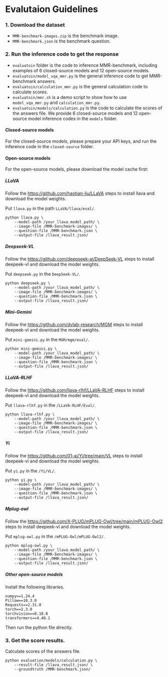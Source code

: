 # Evalutaion Guidelines

### 1. Download the dataset
- `MMR-benchmark-images.zip` is the benchmark image.
- `MMR-benchmark.json` is the benchmark question.

### 2. Run the inference code to get the response
- `evaluatoin` folder is the code to inference MMR-benchmark, including examples of 6 closed-source models and 12 open-source models.
- `evaluatoin/model_vqa_mmr.py` is the general inference code to get MMR-benchmark answers.
- `evaluatoin/calculation_mmr.py` is the general calculation code to calculate scores.
- `evaluatoin/mmr.sh` is a demo script to show how to use `model_vqa_mmr.py` and `calculation_mmr.py`.
- `evaluatoin/models/calculation.py` is the code to calculate the scores of the answers file.
We provide 6 closed-source models and 12 open-source model inference codes in the `models` folder.

#### Closed-source models

For the closed-source models, please prepare your API keys, and run the inference code in the `closed-source` folder.

#### Open-source models

For the open-source models, please download the model cache first:

##### LLaVA

Follow the https://github.com/haotian-liu/LLaVA steps to install llava and download the model weights.

Put  `llava.py`  in the path `LLaVA/llava/eval/`.
```shell
python llava.py \
    --model-path /your_llava_model_path/ \
    --image-file /MMR-benchmark-images/ \
    --question-file /MMR-benchmark.json \
    --output-file /llava_result.json/
```

##### Deepseek-VL

Follow the https://github.com/deepseek-ai/DeepSeek-VL steps to install deepeek-vl and download the model weights.

Put `deepseek.py` in the `DeepSeek-VL/`.
```shell
python deepseek.py \
    --model-path /your_llava_model_path/ \
    --image-file /MMR-benchmark-images/ \
    --question-file /MMR-benchmark.json \
    --output-file /llava_result.json/
```

##### Mini-Gemini

Follow the https://github.com/dvlab-research/MGM steps to install deepeek-vl and download the model weights.

Put `mini-gemini.py` in the `MGM/mgm/eval/`.
```shell
python mini-gemini.py \
    --model-path /your_llava_model_path/ \
    --image-file /MMR-benchmark-images/ \
    --question-file /MMR-benchmark.json \
    --output-file /llava_result.json/
```

##### LLaVA-RLHF

Follow the https://github.com/llava-rlhf/LLaVA-RLHF steps to install deepeek-vl and download the model weights.

Put `llava-rlhf.py` in the `/LLaVA-RLHF/Eval/`.
```shell
python llava-rlhf.py \
    --model-path /your_llava_model_path/ \
    --image-file /MMR-benchmark-images/ \
    --question-file /MMR-benchmark.json \
    --output-file /llava_result.json/
```
##### Yi

Follow the https://github.com/01-ai/Yi/tree/main/VL steps to install deepeek-vl and download the model weights.

Put `yi.py` in the `/Yi/VL/`.
```shell
python yi.py \
    --model-path /your_llava_model_path/ \
    --image-file /MMR-benchmark-images/ \
    --question-file /MMR-benchmark.json \
    --output-file /llava_result.json/
```

##### Mplug-owl

Follow the https://github.com/X-PLUG/mPLUG-Owl/tree/main/mPLUG-Owl2 steps to install deepeek-vl and download the model weights.

Put `mplug-owl.py` in the `/mPLUG-Owl/mPLUG-Owl2/`.
```shell
python mplug-owl.py \
    --model-path /your_llava_model_path/ \
    --image-file /MMR-benchmark-images/ \
    --question-file /MMR-benchmark.json \
    --output-file /llava_result.json/
```

##### Other open-source models

Install the following libraries.

```shell
numpy==1.24.4
Pillow==10.3.0
Requests==2.31.0
torch==2.3.0
torchvision==0.18.0
transformers==4.40.1
```

Then run the python file directly.

### 3. Get the score results.
Calculate scores of the answers file.
```shell
python evaluation/models/calculation.py \
    --result-file /llava_result.json/ \
    --groundtruth /MMR-benchmark.json/
```

